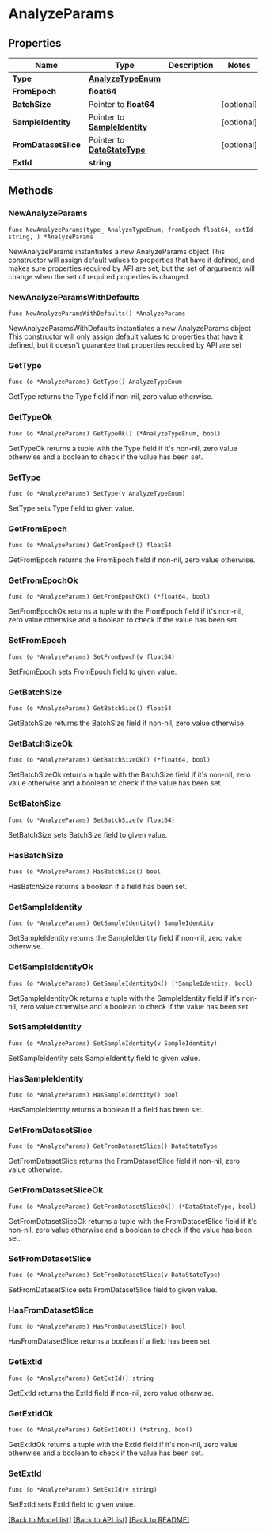 # AnalyzeParams

## Properties

Name | Type | Description | Notes
------------ | ------------- | ------------- | -------------
**Type** | [**AnalyzeTypeEnum**](AnalyzeTypeEnum.md) |  | 
**FromEpoch** | **float64** |  | 
**BatchSize** | Pointer to **float64** |  | [optional] 
**SampleIdentity** | Pointer to [**SampleIdentity**](SampleIdentity.md) |  | [optional] 
**FromDatasetSlice** | Pointer to [**DataStateType**](DataStateType.md) |  | [optional] 
**ExtId** | **string** |  | 

## Methods

### NewAnalyzeParams

`func NewAnalyzeParams(type_ AnalyzeTypeEnum, fromEpoch float64, extId string, ) *AnalyzeParams`

NewAnalyzeParams instantiates a new AnalyzeParams object
This constructor will assign default values to properties that have it defined,
and makes sure properties required by API are set, but the set of arguments
will change when the set of required properties is changed

### NewAnalyzeParamsWithDefaults

`func NewAnalyzeParamsWithDefaults() *AnalyzeParams`

NewAnalyzeParamsWithDefaults instantiates a new AnalyzeParams object
This constructor will only assign default values to properties that have it defined,
but it doesn't guarantee that properties required by API are set

### GetType

`func (o *AnalyzeParams) GetType() AnalyzeTypeEnum`

GetType returns the Type field if non-nil, zero value otherwise.

### GetTypeOk

`func (o *AnalyzeParams) GetTypeOk() (*AnalyzeTypeEnum, bool)`

GetTypeOk returns a tuple with the Type field if it's non-nil, zero value otherwise
and a boolean to check if the value has been set.

### SetType

`func (o *AnalyzeParams) SetType(v AnalyzeTypeEnum)`

SetType sets Type field to given value.


### GetFromEpoch

`func (o *AnalyzeParams) GetFromEpoch() float64`

GetFromEpoch returns the FromEpoch field if non-nil, zero value otherwise.

### GetFromEpochOk

`func (o *AnalyzeParams) GetFromEpochOk() (*float64, bool)`

GetFromEpochOk returns a tuple with the FromEpoch field if it's non-nil, zero value otherwise
and a boolean to check if the value has been set.

### SetFromEpoch

`func (o *AnalyzeParams) SetFromEpoch(v float64)`

SetFromEpoch sets FromEpoch field to given value.


### GetBatchSize

`func (o *AnalyzeParams) GetBatchSize() float64`

GetBatchSize returns the BatchSize field if non-nil, zero value otherwise.

### GetBatchSizeOk

`func (o *AnalyzeParams) GetBatchSizeOk() (*float64, bool)`

GetBatchSizeOk returns a tuple with the BatchSize field if it's non-nil, zero value otherwise
and a boolean to check if the value has been set.

### SetBatchSize

`func (o *AnalyzeParams) SetBatchSize(v float64)`

SetBatchSize sets BatchSize field to given value.

### HasBatchSize

`func (o *AnalyzeParams) HasBatchSize() bool`

HasBatchSize returns a boolean if a field has been set.

### GetSampleIdentity

`func (o *AnalyzeParams) GetSampleIdentity() SampleIdentity`

GetSampleIdentity returns the SampleIdentity field if non-nil, zero value otherwise.

### GetSampleIdentityOk

`func (o *AnalyzeParams) GetSampleIdentityOk() (*SampleIdentity, bool)`

GetSampleIdentityOk returns a tuple with the SampleIdentity field if it's non-nil, zero value otherwise
and a boolean to check if the value has been set.

### SetSampleIdentity

`func (o *AnalyzeParams) SetSampleIdentity(v SampleIdentity)`

SetSampleIdentity sets SampleIdentity field to given value.

### HasSampleIdentity

`func (o *AnalyzeParams) HasSampleIdentity() bool`

HasSampleIdentity returns a boolean if a field has been set.

### GetFromDatasetSlice

`func (o *AnalyzeParams) GetFromDatasetSlice() DataStateType`

GetFromDatasetSlice returns the FromDatasetSlice field if non-nil, zero value otherwise.

### GetFromDatasetSliceOk

`func (o *AnalyzeParams) GetFromDatasetSliceOk() (*DataStateType, bool)`

GetFromDatasetSliceOk returns a tuple with the FromDatasetSlice field if it's non-nil, zero value otherwise
and a boolean to check if the value has been set.

### SetFromDatasetSlice

`func (o *AnalyzeParams) SetFromDatasetSlice(v DataStateType)`

SetFromDatasetSlice sets FromDatasetSlice field to given value.

### HasFromDatasetSlice

`func (o *AnalyzeParams) HasFromDatasetSlice() bool`

HasFromDatasetSlice returns a boolean if a field has been set.

### GetExtId

`func (o *AnalyzeParams) GetExtId() string`

GetExtId returns the ExtId field if non-nil, zero value otherwise.

### GetExtIdOk

`func (o *AnalyzeParams) GetExtIdOk() (*string, bool)`

GetExtIdOk returns a tuple with the ExtId field if it's non-nil, zero value otherwise
and a boolean to check if the value has been set.

### SetExtId

`func (o *AnalyzeParams) SetExtId(v string)`

SetExtId sets ExtId field to given value.



[[Back to Model list]](../README.md#documentation-for-models) [[Back to API list]](../README.md#documentation-for-api-endpoints) [[Back to README]](../README.md)


